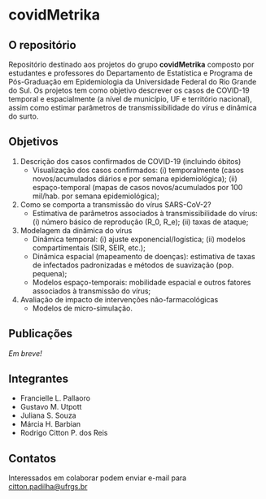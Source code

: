 # covidMetrika

## O repositório

Repositório destinado aos projetos do grupo __covidMetrika__ composto por estudantes e professores do Departamento de Estatística e Programa de Pós-Graduação em Epidemiologia da Universidade Federal do Rio Grande do Sul. Os projetos tem como objetivo descrever os casos de COVID-19 temporal e espacialmente (a nível de município, UF e território nacional), assim como estimar parâmetros de transmissibilidade do vírus e dinâmica do surto.

## Objetivos

1. Descrição dos casos confirmados de COVID-19 (incluindo óbitos)
	  - Visualização dos casos confirmados: (i) temporalmente (casos novos/acumulados diários e por semana epidemiológica); (ii) espaço-temporal (mapas de casos novos/acumulados por 100 mil/hab. por semana epidemiológica);
2. Como se comporta a transmissão do vírus SARS-CoV-2?
	  - Estimativa de parâmetros associados à transmissibilidade do vírus: (i) número básico de reprodução (R_0, R_e); (ii) taxas de ataque;
3. Modelagem da dinâmica do vírus
	  - Dinâmica temporal: (i) ajuste exponencial/logística; (ii) modelos compartimentais (SIR, SEIR, etc.);
	  - Dinâmica espacial (mapeamento de doenças): estimativa de taxas de infectados padronizadas e métodos de suavização (pop. pequena);
	  - Modelos espaço-temporais: mobilidade espacial e outros fatores associados à transmissão do vírus;
4. Avaliação de impacto de intervenções não-farmacológicas
	  - Modelos de micro-simulação.

## Publicações

_Em breve!_

## Integrantes

- Francielle L. Pallaoro
- Gustavo M. Utpott
- Juliana S. Souza 
- Márcia H. Barbian
- Rodrigo Citton P. dos Reis

## Contatos

Interessados em colaborar podem enviar e-mail para citton.padilha@ufrgs.br

